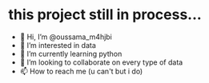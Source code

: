 # this project still in process...
- 👋 Hi, I’m @oussama_m4hjbi
- 👀 I’m interested in data 
- 🌱 I’m currently learning python
- 💞️ I’m looking to collaborate on every type of data
- 📫 How to reach me (u can't but i do)

<!---
oussama2002bietch/oussama2002bietch is a ✨ special ✨ repository because its `README.md` (this file) appears on your GitHub profile.
You can click the Preview link to take a look at your changes.
--->
